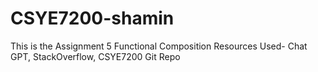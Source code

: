 # CSYE7200-shamin 
This is the Assignment 5 Functional Composition
Resources Used- Chat GPT, StackOverflow, CSYE7200 Git Repo
